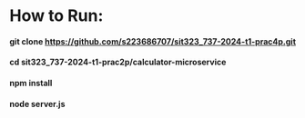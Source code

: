 # How to Run:

#### git clone https://github.com/s223686707/sit323_737-2024-t1-prac4p.git
#### cd sit323_737-2024-t1-prac2p/calculator-microservice
#### npm install
#### node server.js

